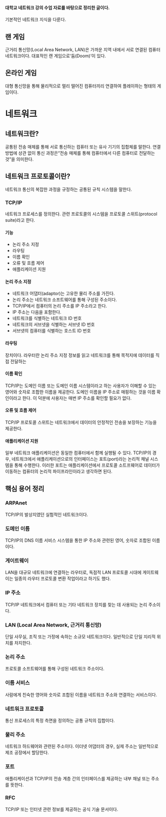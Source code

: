 #### 대학교 네트워크 강의 수업 자료를 바탕으로 정리한 글이다.
기본적인 네트워크 지식을 다룬다.
## 랜 게임
근거리 통신망(Local Area Network, LAN)은 가까운 지역 내에서 서로 연결된 컴퓨터 네트워크이다.
대표적인 랜 게임으로‘둠(Doom)’이 있다.
## 온라인 게임
대형 통신망을 통해 물리적으로 멀리 떨어진 컴퓨터끼리 연결하여 플레이하는 형태의 게임이다.
# 네트워크
## 네트워크란?
공통된 전송 매체를 통해 서로 통신하는 컴퓨터 또는 유사 기기의 집합체를 말한다.
연결 방법에 상관 없이 통신 과정은“전송 매체를 통해 컴퓨터에서 다른 컴퓨터로 전달하는
것”을 의미한다.
## 네트워크 프로토콜이란?
네트워크 통신의 복잡한 과정을 규정하는 공통된 규칙 시스템을 말한다.
### TCP/IP
네트워크 프로세스를 정의한다.
관련 프로토콜의 시스템을 프로토콜 스위트(protocol suite)라고 한다.
#### 기능
- 논리 주소 지정
- 라우팅
- 이름 확인
- 오류 및 흐름 제어
- 애플리케이션 지원
#### 논리 주소 지정
- 네트워크 어댑터(adaptor)는 고유한 물리 주소를 가진다.
- 논리 주소는 네트워크 소프트웨어를 통해 구성된 주소이다.
- TCP/IP에서 컴퓨터의 논리 주소를 IP 주소라고 한다.
- IP 주소는 다음을 포함한다.
- 네트워크를 식별하는 네트워크 ID 번호
- 네트워크의 서브넷을 식별하는 서브넷 ID 번호
- 서브넷의 컴퓨터를 식별하는 호스트 ID 번호
#### 라우팅
장치이다.
라우터란 논리 주소 지정 정보를 읽고 네트워크를 통해 목적지에 데이터를 직접 전달하는
#### 이름 확인
TCP/IP는 도메인 이름 또는 도메인 이름 시스템이라고 하는 사용자가 이해할 수 있는
영어와 숫자로 조합한 이름을 제공한다.
도메인 이름을 IP 주소로 매핑하는 것을 이름 확인이라고 한다.
이 덕분에 사용자는 매번 IP 주소를 확인할 필요가 없다.
#### 오류 및 흐름 제어
TCP/IP 프로토콜 스위트는 네트워크에서 데이터의 안정적인 전송을 보장하는 기능을
제공한다.
#### 애플리케이션 지원
일부 네트워크 애플리케이션은 동일한 컴퓨터에서 함께 실행될 수 있다.
TCP/IP의 경우, 네트워크에서 애플리케이션으로의 인터페이스는 포트(port)라는 논리적
채널 시스템을 통해 수행한다. 이러한 포트는 애플리케이션에서 프로토콜 소트프웨어로
데이터가 이동하는 컴퓨터의 논리적 파이프라인이라고 생각하면 된다.
## 핵심 용어 정리
### ARPAnet
TCP/IP의 발상지였던 실험적인 네트워크이다.
### 도메인 이름
TCP/IP의 DNS 이름 서비스 시스템을 통한 IP 주소와 관련된 영어, 숫자로 조합된 이름이다.
### 게이트웨이
LAN을 대규모 네트워크에 연결하는 라우터로, 독점적 LAN 프로토콜 시대에 게이트웨이는
일종의 라우터 프로토콜 변환 작업이라고 하기도 했다.
### IP 주소
TCP/IP 네트워크에서 컴퓨터 또는 기타 네트워크 장치를 찾는 데 사용되는 논리 주소이다.
### LAN (Local Area Network, 근거리 통신망)
단일 사무실, 조직 또는 가정에 속하는 소규모 네트워크이다. 일반적으로 단일 지리적
위치를 차지한다.
### 논리 주소
프로토콜 소프트웨어를 통해 구성된 네트워크 주소이다.
### 이름 서비스
사람에게 친숙한 영어와 숫자로 조합된 이름을 네트워크 주소와 연결하는 서비스이다.
### 네트워크 프로토콜
통신 프로세스의 특정 측면을 정의하는 공통 규칙의 집합이다.
### 물리 주소
네트워크 하드웨어와 관련된 주소이다. 이더넷 어댑터의 경우, 실제 주소는 일반적으로
제조 공장에서 할당한다.
### 포트
애플리케이션과 TCP/IP의 전송 계층 간의 인터페이스를 제공하는 내부 채널 또는 주소를 뜻한다.
### RFC
TCP/IP 또는 인터넷 관련 정보를 제공하는 공식 기술 문서이다.
